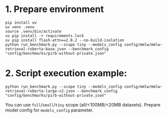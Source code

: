 # 1. Prepare environment
```shell
pip install uv
uv venv .venv
source .venv/bin/activate
uv pip install -r requirements.lock
uv pip install flash-attn==2.8.2 --no-build-isolation
python run_benchmark.py --scope tiny --models_config config/mmlw/mmlw-retrieval-roberta-base.json --benchmark_config "config/benchmarks/pirb-without-private.json"
```

# 2. Script execution example:
```shell
python run_benchmark.py --scope tiny --models_config config/mmlw/mmlw-retrieval-roberta-large-v2.json --benchmark_config "config/benchmarks/pirb-without-private.json"
```

You can use `full`/`small`/`tiny` scope (all/<100MB/<20MB datasets). Prepare model config for `models_config` parameter.
